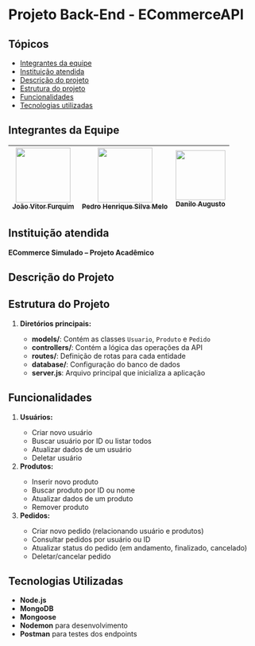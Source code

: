 <h1>Projeto Back-End - ECommerceAPI</h1>

<h2>Tópicos</h2>
<ul>
  <li><a href="#integrantes-da-equipe">Integrantes da equipe</a></li>
  <li><a href="#instituicao-atendida">Instituição atendida</a></li>
  <li><a href="#descricao-do-projeto">Descrição do projeto</a></li>
  <li><a href="#estrutura-do-projeto">Estrutura do projeto</a></li>
  <li><a href="#funcionalidades">Funcionalidades</a></li>
  <li><a href="#tecnologias">Tecnologias utilizadas</a></li>
</ul>

<h2 id="integrantes-da-equipe">Integrantes da Equipe </h2>
<markdown-accessiblity-table data-catalyst=""><table tabindex="0">
<thead>
  <tr>
    <th align="center"><a href="https://github.com/JoaoVFB"><img src="https://i.ibb.co/rHmQwYP/IMG-20240525-122603958-HDR.jpg" width="110"><br><sub>João Vitor Furquim</sub></a></th>
    <th align="center"><a href="https://github.com/Pedro-Meloo"><img src="https://i.ibb.co/y0Ydhjd/foto-Pedro.jpg" width="110"><br><sub>Pedro Henrique Silva Melo</sub></a></th>
    <th align="center"><a href="https://github.com/DaniloFrazon"><img src="https://i.ibb.co/8P0574B/Whats-App-Image-2024-11-21-at-21-04-00.jpg" width="100"><br><sub>Danilo Augusto</sub></a></th>
  </tr>
</thead>
</table></markdown-accessiblity-table>

<h2 id="instituicao-atendida">Instituição atendida</h2>
<p><strong>ECommerce Simulado – Projeto Acadêmico</strong></p>

<h2 id="descricao-do-projeto">Descrição do Projeto</h2>
<p>
  
</p>

<h2 id="estrutura-do-projeto">Estrutura do Projeto</h2>
<ol>
  <li><strong>Diretórios principais:</strong></li>
  <ul>
    <li><strong>models/</strong>: Contém as classes <code>Usuario</code>, <code>Produto</code> e <code>Pedido</code></li>
    <li><strong>controllers/</strong>: Contém a lógica das operações da API</li>
    <li><strong>routes/</strong>: Definição de rotas para cada entidade</li>
    <li><strong>database/</strong>: Configuração do banco de dados</li>
    <li><strong>server.js</strong>: Arquivo principal que inicializa a aplicação</li>
  </ul>
</ol>

<h2 id="funcionalidades">Funcionalidades</h2>
<ol>
  <li><strong>Usuários:</strong></li>
  <ul>
    <li>Criar novo usuário</li>
    <li>Buscar usuário por ID ou listar todos</li>
    <li>Atualizar dados de um usuário</li>
    <li>Deletar usuário</li>
  </ul>
  <li><strong>Produtos:</strong></li>
  <ul>
    <li>Inserir novo produto</li>
    <li>Buscar produto por ID ou nome</li>
    <li>Atualizar dados de um produto</li>
    <li>Remover produto</li>
  </ul>
  <li><strong>Pedidos:</strong></li>
  <ul>
    <li>Criar novo pedido (relacionando usuário e produtos)</li>
    <li>Consultar pedidos por usuário ou ID</li>
    <li>Atualizar status do pedido (em andamento, finalizado, cancelado)</li>
    <li>Deletar/cancelar pedido</li>
  </ul>
</ol>

<h2 id="tecnologias">Tecnologias Utilizadas</h2>
<ul>
  <li><strong>Node.js</strong></li>
  <li><strong>MongoDB</strong></li>
  <li><strong>Mongoose</strong></li>
  <li><strong>Nodemon</strong> para desenvolvimento</li>
  <li><strong>Postman</strong> para testes dos endpoints</li>
</ul>
